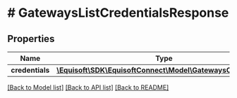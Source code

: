 # # GatewaysListCredentialsResponse

## Properties

Name | Type | Description | Notes
------------ | ------------- | ------------- | -------------
**credentials** | [**\Equisoft\SDK\EquisoftConnect\Model\GatewaysCredentials[]**](GatewaysCredentials.md) |  | 

[[Back to Model list]](../../README.md#documentation-for-models) [[Back to API list]](../../README.md#documentation-for-api-endpoints) [[Back to README]](../../README.md)


